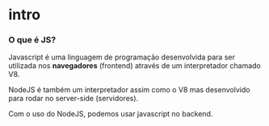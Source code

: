 # intro

### O que é JS?

Javascript é uma linguagem de programação desenvolvida para ser utilizada nos **navegadores** (frontend) através de um interpretador chamado V8.

NodeJS é também um interpretador assim como o V8 mas desenvolvido para rodar no server-side (servidores).

Com o uso do NodeJS, podemos usar javascript no backend.
